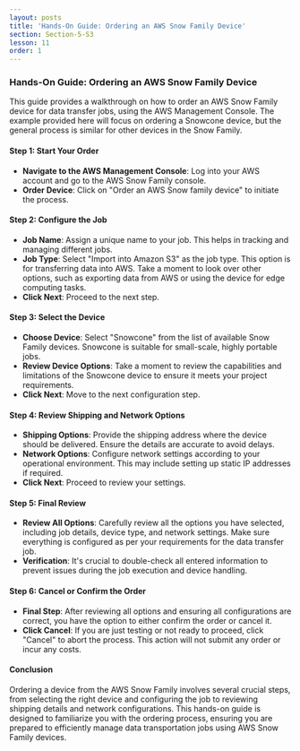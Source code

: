 ```yaml
---
layout: posts
title: 'Hands-On Guide: Ordering an AWS Snow Family Device'
section: Section-5-S3
lesson: 11
order: 1
---
```


### Hands-On Guide: Ordering an AWS Snow Family Device

This guide provides a walkthrough on how to order an AWS Snow Family device for data transfer jobs, using the AWS Management Console. The example provided here will focus on ordering a Snowcone device, but the general process is similar for other devices in the Snow Family.

<!-- pagebreak -->

#### Step 1: Start Your Order

- **Navigate to the AWS Management Console**: Log into your AWS account and go to the AWS Snow Family console.
- **Order Device**: Click on "Order an AWS Snow family device" to initiate the process.
<!-- pagebreak -->

#### Step 2: Configure the Job

- **Job Name**: Assign a unique name to your job. This helps in tracking and managing different jobs.
- **Job Type**: Select "Import into Amazon S3" as the job type. This option is for transferring data into AWS. Take a moment to look over other options, such as exporting data from AWS or using the device for edge computing tasks.
- **Click Next**: Proceed to the next step.
<!-- pagebreak -->

#### Step 3: Select the Device

- **Choose Device**: Select "Snowcone" from the list of available Snow Family devices. Snowcone is suitable for small-scale, highly portable jobs.
- **Review Device Options**: Take a moment to review the capabilities and limitations of the Snowcone device to ensure it meets your project requirements.
- **Click Next**: Move to the next configuration step.
<!-- pagebreak -->

#### Step 4: Review Shipping and Network Options

- **Shipping Options**: Provide the shipping address where the device should be delivered. Ensure the details are accurate to avoid delays.
- **Network Options**: Configure network settings according to your operational environment. This may include setting up static IP addresses if required.
- **Click Next**: Proceed to review your settings.
<!-- pagebreak -->

#### Step 5: Final Review

- **Review All Options**: Carefully review all the options you have selected, including job details, device type, and network settings. Make sure everything is configured as per your requirements for the data transfer job.
- **Verification**: It's crucial to double-check all entered information to prevent issues during the job execution and device handling.
<!-- pagebreak -->

#### Step 6: Cancel or Confirm the Order

- **Final Step**: After reviewing all options and ensuring all configurations are correct, you have the option to either confirm the order or cancel it.
- **Click Cancel**: If you are just testing or not ready to proceed, click "Cancel" to abort the process. This action will not submit any order or incur any costs.
<!-- pagebreak -->

#### Conclusion

Ordering a device from the AWS Snow Family involves several crucial steps, from selecting the right device and configuring the job to reviewing shipping details and network configurations. This hands-on guide is designed to familiarize you with the ordering process, ensuring you are prepared to efficiently manage data transportation jobs using AWS Snow Family devices.
